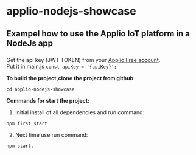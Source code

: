 # applio-nodejs-showcase
## Exampel how to use the Applio IoT platform in a NodeJs app

### 
Get the api key (JWT TOKEN) from your [Applio Free account](free.applio.tech). <br>
Put it in main.js `const apiKey = '{apiKey}';`


**To build the project,clone the project from github**

```
cd applio-nodejs-showcase
```

**Commands for start the project:** 

1. Initial install of all dependencies and run command: 
```
npm first_start
```
2. Next time use run command: 
```
npm start.
```